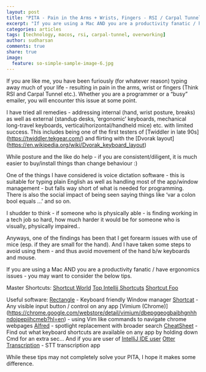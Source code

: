 ```yaml
---
layout: post
title: "PITA - Pain in the Arms + Wrists, Fingers - RSI / Carpal Tunnel"
excerpt: "If you are using a Mac AND you are a productivity fanatic / have ergonomics issues - you may want to consider the below tips"
categories: articles
tags: [technology, macos, rsi, carpal-tunnel, overworking]
author: sudharsan
comments: true
share: true
image:
  feature: so-simple-sample-image-6.jpg
---
```


If you are like me, you have been furiously (for whatever reason) typing away much of your life - resulting in pain in the arms, wrist or fingers (Think RSI and Carpal Tunnel etc.). Whether you are a programmer or a “busy” emailer, you will encounter this issue at some point. 

I have tried all remedies - addressing internal (hand, wrist posture, breaks) as well as external (standup desks, ‘ergonomic’ keyboards, mechanical long-travel keyboards, vertical/horizontal/handheld mice) etc. with limited success. This includes being one of the first testers of [Twiddler in late 90s] (https://twiddler.tekgear.com/) and flirting with the [Dvorak layout] (https://en.wikipedia.org/wiki/Dvorak_keyboard_layout)

While posture and the like do help - if you are consistent/diligent, it is much easier to buy/install things than change behaviour :)

One of the things I have considered is voice dictation software - this is suitable for typing plain English as well as handling most of the app/window management - but falls way short of what is needed for programming. There is also the social impact of being seen saying things like ‘var a colon bool equals …’ and so on. 

I shudder to think - if someone who is physically able - is finding working in a tech job so hard, how much harder it would be for someone who is visually, physically impaired.. 

Anyways, one of the findings has been that I get forearm issues with use of mice (esp. if they are small for the hand). And I have taken some steps to avoid using them - and thus avoid movement of the hand b/w keyboards and mouse.

If you are using a Mac AND you are a productivity fanatic / have ergonomics issues - you may want to consider the below tips.

Master Shortcuts:
[Shortcut World](https://shortcutworld.com/)
[Top Intellij Shortcuts](https://blog.jetbrains.com/idea/2020/03/top-15-intellij-idea-shortcuts/) 
[Shortcut Foo](https://www.shortcutfoo.com/) 

Useful software:
[Rectangle](https://rectangleapp.com/) - Keyboard friendly Window manager 
[Shortcat](https://shortcatapp.com/) - Any visible input button / control on any app 
[Vimium (Chrome)] (https://chrome.google.com/webstore/detail/vimium/dbepggeogbaibhgnhhndojpepiihcmeb?hl=en) - using Vim like commands to navigate chrome webpages
[Alfred](https://www.alfredapp.com/) - spotlight replacement with broader search
[CheatSheet](https://mediaatelier.com/CheatSheet/) - Find out what keyboard shortcuts are available on any app by holding down Cmd for an extra sec…
And if you are user of [IntelliJ IDE user](https://shortcutworld.com/IntelliJ-IDEA/mac/IntelliJ_Shortcuts) 
[Otter Transcription](https://otter.ai/) - STT transcription app

While these tips may not completely solve your PITA, I hope it makes some difference.

